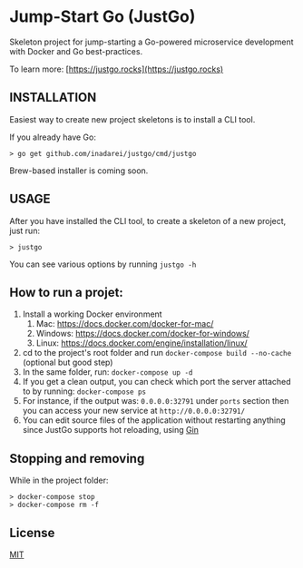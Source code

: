 # Jump-Start Go (JustGo)

Skeleton project for jump-starting a Go-powered microservice development with Docker and Go best-practices.

To learn more: [https://justgo.rocks](https://justgo.rocks)

## INSTALLATION 

Easiest way to create new project skeletons is to install a CLI tool.

If you already have Go:

```
> go get github.com/inadarei/justgo/cmd/justgo
```

Brew-based installer is coming soon.

## USAGE

After you have installed the CLI tool, to create a skeleton of a new project, just run:

```
> justgo
```

You can see various options by running `justgo -h`

## How to run a projet:

1. Install a working Docker environment
    1. Mac: https://docs.docker.com/docker-for-mac/
    2. Windows: https://docs.docker.com/docker-for-windows/
    3. Linux: https://docs.docker.com/engine/installation/linux/
2. cd to the project's root folder and run `docker-compose build --no-cache` (optional but good step)
3. In the same folder, run: `docker-compose up -d`
4. If you get a clean output, you can check which port the server
   attached to by running: `docker-compose ps`
4. For instance, if the output was: `0.0.0.0:32791` under `ports` section then you
   can access your new service at `http://0.0.0.0:32791/`
5. You can edit source files of the application without restarting anything
   since JustGo supports hot reloading, using [Gin](https://github.com/codegangsta/gin)

## Stopping and removing

While in the project folder:

```
> docker-compose stop 
> docker-compose rm -f 
```

## License

[MIT](LICENSE)
